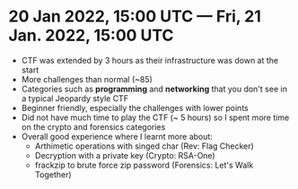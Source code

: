 # 20 Jan 2022, 15:00 UTC — Fri, 21 Jan. 2022, 15:00 UTC

* CTF was extended by 3 hours as their infrastructure was down at the start
* More challenges than normal (~85) 
* Categories such as **programming** and **networking** that you don't see in a typical Jeopardy style CTF
* Beginner friendly, especially the challenges with lower points
* Did not have much time to play the CTF (~ 5 hours) so I spent more time on the crypto and forensics categories
* Overall good experience where I learnt more about:
  * Arthimetic operations with singed char (Rev: Flag Checker)
  * Decryption with a private key (Crypto: RSA-One)
  * frackzip to brute force zip password (Forensics: Let's Walk Together)